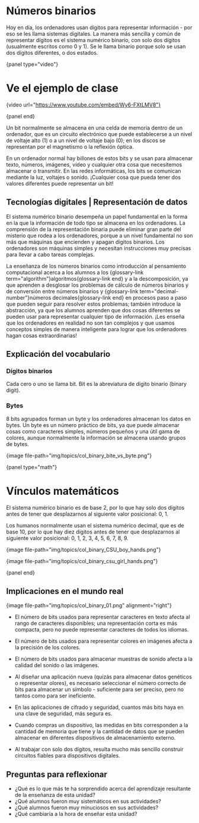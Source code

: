 # Números binarios

Hoy en día, los ordenadores usan dígitos para representar información - por eso se les llama sistemas digitales. La manera más sencilla y común de representar dígitos es el sistema numérico binario, con solo dos dígitos (usualmente escritos como 0 y 1). Se le llama binario porque solo se usan dos dígitos diferentes, o dos estados.

{panel type="video"}

# Ve el ejemplo de clase

{video url="https://www.youtube.com/embed/Wy6-FXtLMV8"}

{panel end}

Un bit normalmente se almacena en una celda de memoria dentro de un ordenador, que es un circuito electrónico que puede establecerse a un nivel de voltaje alto (1) o a un nivel de voltaje bajo (0); en los discos se representan por el magnetismo o la reflexión óptica.

En un ordenador normal hay billones de estos bits y se usan para almacenar texto, números, imágenes, vídeo y cualquier otra cosa que necesitemos almacenar o transmitir. En las redes informáticas, los bits se comunican mediante la luz, voltajes o sonido. ¡Cualquier cosa que pueda tener dos valores diferentes puede representar un bit!

## Tecnologías digitales | Representación de datos

El sistema numérico binario desempeña un papel fundamental en la forma en la que la información de todo tipo se almacena en los ordenadores. La comprensión de la representación binaria puede eliminar gran parte del misterio que rodea a los ordenadores, porque a un nivel fundamental no son más que máquinas que encienden y apagan dígitos binarios. Los ordenadores son máquinas simples y necesitan instrucciones muy precisas para llevar a cabo tareas complejas.

La enseñanza de los números binarios como introducción al pensamiento computacional acerca a los alumnos a los {glossary-link term="algorithm"}algoritmos{glossary-link end} y a la descomposición, ya que aprenden a desglosar los problemas de cálculo de números binarios y de conversión entre números binarios y {glossary-link term="decimal-number"}números decimales{glossary-link end} en procesos paso a paso que pueden seguir para resolver estos problemas; también introduce la abstracción, ya que los alumnos aprenden que dos cosas diferentes se pueden usar para representar cualquier tipo de información. ¡Les enseña que los ordenadores en realidad no son tan complejos y que usamos conceptos simples de manera inteligente para lograr que los ordenadores hagan cosas extraordinarias!

## Explicación del vocabulario

### Dígitos binarios

Cada cero o uno se llama bit. Bit es la abreviatura de dígito binario (binary digit).

### Bytes

8 bits agrupados forman un byte y los ordenadores almacenan los datos en bytes. Un byte es un número práctico de bits, ya que puede almacenar cosas como caracteres simples, números pequeños y una útil gama de colores, aunque normalmente la información se almacena usando grupos de bytes.

{image file-path="img/topics/col_binary_bite_vs_byte.png"}

{panel type="math"}

# Vínculos matemáticos

El sistema numérico binario es de base 2, por lo que hay solo dos dígitos antes de tener que desplazarnos al siguiente valor posicional: 0, 1.

Los humanos normalmente usan el sistema numérico decimal, que es de base 10, por lo que hay diez dígitos antes de tener que desplazarnos al siguiente valor posicional: 0, 1, 2, 3, 4, 5, 6, 7, 8, 9.

{image file-path="img/topics/col_binary_CSU_boy_hands.png"}

{image file-path="img/topics/col_binary_csu_girl_hands.png"}

{panel end}

## Implicaciones en el mundo real

{image file-path="img/topics/col_binary_01.png" alignment="right"}

- El número de bits usados para representar caracteres en texto afecta al rango de caracteres disponibles; una representación corta es más compacta, pero no puede representar caracteres de todos los idiomas.

- El número de bits usados para representar colores en imágenes afecta a la precisión de los colores.

- El número de bits usados para almacenar muestras de sonido afecta a la calidad del sonido o las imágenes.

- Al diseñar una aplicación nueva (quizás para almacenar datos genéticos o representar olores), es necesario seleccionar el número correcto de bits para almacenar un símbolo - suficiente para ser preciso, pero no tantos como para ser ineficiente.

- En las aplicaciones de cifrado y seguridad, cuantos más bits haya en una clave de seguridad, más segura es.

- Cuando compras un dispositivo, las medidas en bits corresponden a la cantidad de memoria que tiene y la cantidad de datos que se pueden almacenar en diferentes dispositivos de almacenamiento externo.

- Al trabajar con solo dos dígitos, resulta mucho más sencillo construir circuitos fiables para dispositivos digitales.

## Preguntas para reflexionar

- ¿Qué es lo que más te ha sorprendido acerca del aprendizaje resultante de la enseñanza de esta unidad?
- ¿Qué alumnos fueron muy sistemáticos en sus actividades?
- ¿Qué alumnos fueron muy minuciosos en sus actividades?
- ¿Qué cambiaría a la hora de enseñar esta unidad?